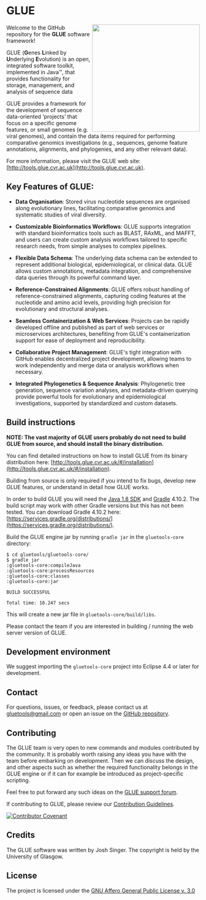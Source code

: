 # GLUE

<img src="md/glue-logo-main.png" align="right" alt="" width="280" />

Welcome to the GitHub repository for the **GLUE** software framework!

GLUE (**G**enes **L**inked by **U**nderlying **E**volution) is an open, integrated software toolkit, implemented in Java™, that provides functionality for storage, management, and analysis of sequence data 

GLUE provides a framework for the development of sequence data-oriented ‘projects’ that focus on a specific genome features, or small genomes (e.g. viral genomes), and contain the data items required for performing comparative genomics investigations (e.g., sequences, genome feature annotations, alignments, and phylogenies, and any other relevant data).

For more information, please visit the GLUE web site: [http://tools.glue.cvr.ac.uk](http://tools.glue.cvr.ac.uk).

## Key Features of GLUE:

-   **Data Organisation**: Stored virus nucleotide sequences are organised along evolutionary lines, facilitating comparative genomics and systematic studies of viral diversity.

-   **Customizable Bioinformatics Workflows**: GLUE supports integration with standard bioinformatics tools such as BLAST, RAxML, and MAFFT, and users can create custom analysis workflows tailored to specific research needs, from simple analyses to complex pipelines.

-   **Flexible Data Schema**: The underlying data schema can be extended to represent additional biological, epidemiological, or clinical data. GLUE allows custom annotations, metadata integration, and comprehensive data queries through its powerful command layer.

-   **Reference-Constrained Alignments**: GLUE offers robust handling of reference-constrained alignments, capturing coding features at the nucleotide and amino acid levels, providing high precision for evolutionary and structural analyses.

-   **Seamless Containerization & Web Services**: Projects can be rapidly developed offline and published as part of web services or microservices architectures, benefiting from GLUE's containerization support for ease of deployment and reproducibility.

-   **Collaborative Project Management**: GLUE's tight integration with GitHub enables decentralized project development, allowing teams to work independently and merge data or analysis workflows when necessary.

-   **Integrated Phylogenetics & Sequence Analysis**: Phylogenetic tree generation, sequence variation analyses, and metadata-driven querying provide powerful tools for evolutionary and epidemiological investigations, supported by standardized and custom datasets.

## Build instructions

**NOTE: The vast majority of GLUE users probably do not need to build GLUE from source, and should install the binary distribution.**

You can find detailed instructions on how to install GLUE from its binary distribution here: [http://tools.glue.cvr.ac.uk/#/installation](http://tools.glue.cvr.ac.uk/#/installation).

Building from source is only required if you intend to fix bugs, develop new GLUE features, or understand in detail how GLUE works. 

In order to build GLUE you will need the [Java 1.8 SDK](http://www.oracle.com/technetwork/java/javase/downloads/jdk8-downloads-2133151.html) and [Gradle](https://gradle.org/) 4.10.2. The build script may work with other Gradle versions but this has not been tested. You can download Gradle 4.10.2 here: [https://services.gradle.org/distributions/](https://services.gradle.org/distributions/).

Build the GLUE engine jar by running `gradle jar` in the `gluetools-core` directory: 

```
$ cd gluetools/gluetools-core/
$ gradle jar
:gluetools-core:compileJava
:gluetools-core:processResources
:gluetools-core:classes
:gluetools-core:jar

BUILD SUCCESSFUL

Total time: 10.247 secs
```

This will create a new jar file in `gluetools-core/build/libs`.

Please contact the team if you are interested in building / running the web server version of GLUE.

## Development environment

We suggest importing the `gluetools-core` project into Eclipse 4.4 or later for development.

## Contact

For questions, issues, or feedback, please contact us at [gluetools@gmail.com](mailto:gluetools@gmail.com) or open an issue on the [GitHub repository](https://github.com/giffordlabcvr/gluetools/issues).

## Contributing

The GLUE team is very open to new commands and modules contributed by the community. It is probably worth raising any ideas you have with the team before embarking on development. Then we can discuss the design, and other aspects such as whether the required functionality belongs in the GLUE engine or if it can for example be introduced as project-specific scripting. 

Feel free to put forward any such ideas on the [GLUE support forum](https://groups.google.com/forum/#!forum/glue-support).

If contributing to GLUE, please review our [Contribution Guidelines](./md/CONTRIBUTING.md).

[![Contributor Covenant](https://img.shields.io/badge/Contributor%20Covenant-2.1-4baaaa.svg)](./md/code_of_conduct.md) 

## Credits

The GLUE software was written by Josh Singer. The copyright is held by the University of Glasgow.

## License

The project is licensed under the [GNU Affero General Public License v. 3.0](https://www.gnu.org/licenses/agpl-3.0.en.html)
